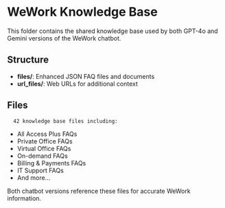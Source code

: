 # WeWork Knowledge Base

This folder contains the shared knowledge base used by both GPT-4o and Gemini versions of the WeWork chatbot.

## Structure

- **files/**: Enhanced JSON FAQ files and documents
- **url_files/**: Web URLs for additional context

## Files

      42 knowledge base files including:
- All Access Plus FAQs
- Private Office FAQs  
- Virtual Office FAQs
- On-demand FAQs
- Billing & Payments FAQs
- IT Support FAQs
- And more...

Both chatbot versions reference these files for accurate WeWork information.
